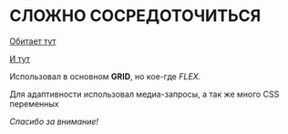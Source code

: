# СЛОЖНО СОСРЕДОТОЧИТЬСЯ

[Обитает тут](https://github.com/mishachaplin/slozhno-sosredotochitsya.git)

[И тут](https://slozhnososredotochitsya.netlify.app/)

Использовал в основном **GRID**, но кое-где *FLEX*.

Для адаптивности использовал медиа-запросы, а так же много CSS переменных

_Спасибо за внимание!_
